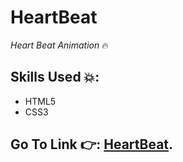 # HeartBeat
*Heart Beat Animation* 🔥
## Skills Used 💥:
- HTML5
- CSS3
## Go To Link 👉: [HeartBeat](https://mai-elhajeen.github.io/HeartBeat/).
